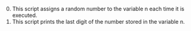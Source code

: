 0. This script assigns a random number to the variable n each time it is executed.
1. This script prints the last digit of the number stored in the variable n.
